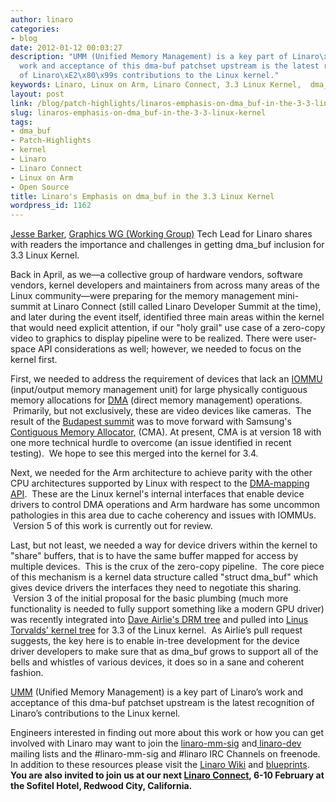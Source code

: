 ```yaml
---
author: linaro
categories:
- blog
date: 2012-01-12 00:03:27
description: "UMM (Unified Memory Management) is a key part of Linaro\xE2\x80\x99s
  work and acceptance of this dma-buf patchset upstream is the latest recognition
  of Linaro\xE2\x80\x99s contributions to the Linux kernel."
keywords: Linaro, Linux on Arm, Linaro Connect, 3.3 Linux Kernel,  dma_buf, Open Source
layout: post
link: /blog/patch-highlights/linaros-emphasis-on-dma_buf-in-the-3-3-linux-kernel/
slug: linaros-emphasis-on-dma_buf-in-the-3-3-linux-kernel
tags:
- dma_buf
- Patch-Highlights
- kernel
- Linaro
- Linaro Connect
- Linux on Arm
- Open Source
title: Linaro's Emphasis on dma_buf in the 3.3 Linux Kernel
wordpress_id: 1162
---
```


[Jesse Barker](https://launchpad.net/~jesse-barker), [Graphics WG (Working Group)](https://wiki.linaro.org/WorkingGroups/Middleware/Graphics) Tech Lead for Linaro shares with readers the importance and challenges in getting dma_buf inclusion for 3.3 Linux Kernel.

Back in April, as we—a collective group of hardware vendors, software vendors, kernel developers and maintainers from across many areas of the Linux community—were preparing for the memory management mini-summit at Linaro Connect (still called Linaro Developer Summit at the time), and later during the event itself, identified three main areas within the kernel that would need explicit attention, if our "holy grail" use case of a zero-copy video to graphics to display pipeline were to be realized. There were user-space API considerations as well; however, we needed to focus on the kernel first.

First, we needed to address the requirement of devices that lack an [IOMMU](http://en.wikipedia.org/wiki/IOMMU) (input/output memory management unit) for large physically contiguous memory allocations for [DMA](http://en.wikipedia.org/wiki/Direct_memory_access) (direct memory management) operations.  Primarily, but not exclusively, these are video devices like cameras.  The result of the [Budapest summit](https://wiki.linaro.org/Events/2011-05-LDS) was to move forward with Samsung's [Contiguous Memory Allocator,](http://lwn.net/Articles/447405/) (CMA). At present, CMA is at version 18 with one more technical hurdle to overcome (an issue identified in recent testing).  We hope to see this merged into the kernel for 3.4.

Next, we needed for the Arm architecture to achieve parity with the other CPU architectures supported by Linux with respect to the [DMA-mapping API](https://www.kernel.org/doc/Documentation/DMA-API-HOWTO.txt).  These are the Linux kernel's internal interfaces that enable device drivers to control DMA operations and Arm hardware has some uncommon pathologies in this area due to cache coherency and issues with IOMMUs.  Version 5 of this work is currently out for review.

Last, but not least, we needed a way for device drivers within the kernel to "share" buffers, that is to have the same buffer mapped for access by multiple devices.  This is the crux of the zero-copy pipeline.  The core piece of this mechanism is a kernel data structure called "struct dma_buf" which gives device drivers the interfaces they need to negotiate this sharing.  Version 3 of the initial proposal for the basic plumbing (much more functionality is needed to fully support something like a modern GPU driver) was recently integrated into [Dave Airlie's DRM tree](http://lists.freedesktop.org/archives/dri-devel/2012-January/017984.html) and pulled into [Linus Torvalds' kernel tree](http://lists.freedesktop.org/archives/dri-devel/2012-January/018029.html) for 3.3 of the Linux kernel.  As Airlie’s pull request suggests, the key here is to enable in-tree development for the device driver developers to make sure that as dma_buf grows to support all of the bells and whistles of various devices, it does so in a sane and coherent fashion.

[UMM](https://blueprints.launchpad.net/linaro-mm-sig) (Unified Memory Management) is a key part of Linaro’s work and acceptance of this dma-buf patchset upstream is the latest recognition of Linaro’s contributions to the Linux kernel.

Engineers interested in finding out more about this work or how you can get involved with Linaro may want to join the [linaro-mm-sig](http://lists.linaro.org/mailman/listinfo/linaro-mm-sig) and[ linaro-dev](http://lists.linaro.org/mailman/listinfo/linaro-dev) mailing lists and the #linaro-mm-sig and #linaro IRC Channels on freenode. In addition to these resources please visit the [Linaro Wiki](https://wiki.linaro.org/OfficeofCTO/MemoryManagement/ReleaseInfo) and [blueprints](https://blueprints.launchpad.net/linaro-mm-sig). **You are also invited to join us at our next [Linaro Connect](https://connect.linaro.org/resources/), 6-10 February at the Sofitel Hotel, Redwood City, California.**